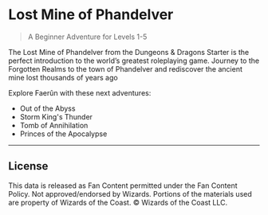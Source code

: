 # Lost Mine of Phandelver

> A Beginner Adventure for Levels 1-5

The Lost Mine of Phandelver from the Dungeons & Dragons Starter is the perfect introduction to the world’s greatest roleplaying game. Journey to the Forgotten Realms to the town of Phandelver and rediscover the ancient mine lost thousands of years ago

Explore Faerûn with these next adventures:

* Out of the Abyss
* Storm King's Thunder
* Tomb of Annihilation
* Princes of the Apocalypse

---

## License

This data is released as Fan Content permitted under the Fan Content Policy. Not approved/endorsed by Wizards. Portions of the materials used are property of Wizards of the Coast. © Wizards of the Coast LLC.
